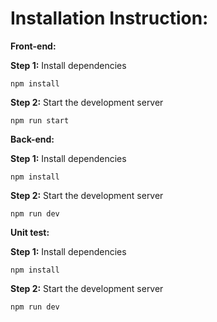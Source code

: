 # Installation Instruction:

**Front-end:**

**Step 1:** Install dependencies
```
npm install
```

**Step 2:** Start the development server
``` 
npm run start
```

**Back-end:**

**Step 1:** Install dependencies
```
npm install
```

**Step 2:** Start the development server
``` 
npm run dev
```

**Unit test:**

**Step 1:** Install dependencies
```
npm install
```

**Step 2:** Start the development server
``` 
npm run dev
```




